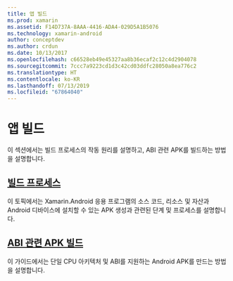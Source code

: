 ```yaml
---
title: 앱 빌드
ms.prod: xamarin
ms.assetid: F14D737A-8AAA-4416-ADA4-029D5A1B5076
ms.technology: xamarin-android
author: conceptdev
ms.author: crdun
ms.date: 10/13/2017
ms.openlocfilehash: c66528eb49e45327aa8b36ecaf2c12c4d2904078
ms.sourcegitcommit: 7ccc7a9223cd1d3c42cd03ddfc28050a8ea776c2
ms.translationtype: HT
ms.contentlocale: ko-KR
ms.lasthandoff: 07/13/2019
ms.locfileid: "67864040"
---
```

# <a name="building-apps"></a>앱 빌드

이 섹션에서는 빌드 프로세스의 작동 원리를 설명하고, ABI 관련 APK를 빌드하는 방법을 설명합니다.



## <a name="build-processandroiddeploy-testbuilding-appsbuild-processmd"></a>[빌드 프로세스](~/android/deploy-test/building-apps/build-process.md)

이 토픽에서는 Xamarin.Android 응용 프로그램의 소스 코드, 리소스 및 자산과 Android 디바이스에 설치할 수 있는 APK 생성과 관련된 단계 및 프로세스를 설명합니다.


## <a name="building-abi-specific-apksandroiddeploy-testbuilding-appsabi-specific-apksmd"></a>[ABI 관련 APK 빌드](~/android/deploy-test/building-apps/abi-specific-apks.md)

이 가이드에서는 단일 CPU 아키텍처 및 ABI를 지원하는 Android APK를 만드는 방법을 설명합니다.
